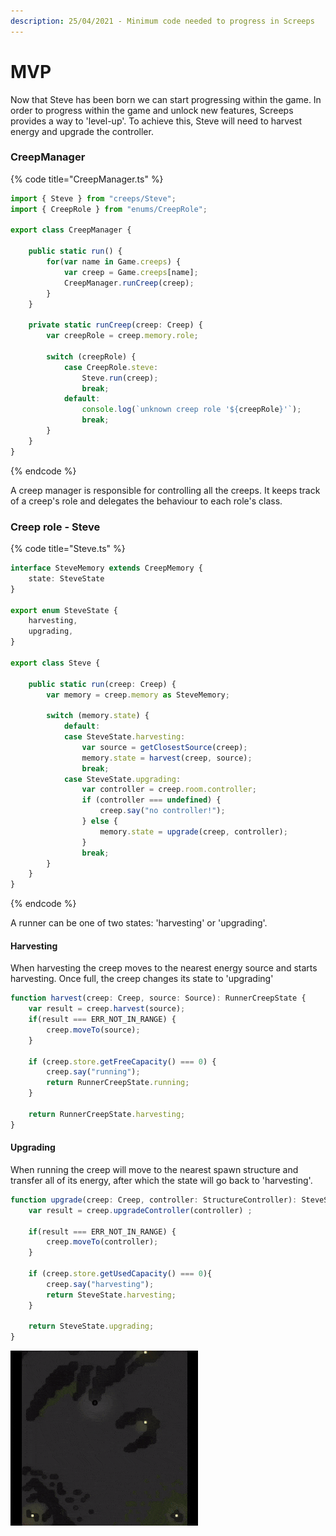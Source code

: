 ```yaml
---
description: 25/04/2021 - Minimum code needed to progress in Screeps
---
```


# MVP

Now that Steve has been born we can start progressing within the game. In order to progress within the game and unlock new features, Screeps provides a way to 'level-up'. To achieve this, Steve will need to harvest energy and upgrade the controller.

### CreepManager

{% code title="CreepManager.ts" %}
```typescript
import { Steve } from "creeps/Steve";
import { CreepRole } from "enums/CreepRole";

export class CreepManager {

    public static run() {
        for(var name in Game.creeps) {
            var creep = Game.creeps[name];
            CreepManager.runCreep(creep);
        }
    }

    private static runCreep(creep: Creep) {
        var creepRole = creep.memory.role;

        switch (creepRole) {
            case CreepRole.steve:
                Steve.run(creep);
                break;
            default:
                console.log(`unknown creep role '${creepRole}'`);
                break;
        }
    }
}

```
{% endcode %}

A creep manager is responsible for controlling all the creeps. It keeps track of a creep's role and delegates the behaviour to each role's class.

### Creep role - Steve

{% code title="Steve.ts" %}
```typescript
interface SteveMemory extends CreepMemory {
    state: SteveState
}

export enum SteveState {
    harvesting,
    upgrading,
}

export class Steve {

    public static run(creep: Creep) {
        var memory = creep.memory as SteveMemory;

        switch (memory.state) {
            default:
            case SteveState.harvesting:
                var source = getClosestSource(creep);
                memory.state = harvest(creep, source);
                break;
            case SteveState.upgrading:
                var controller = creep.room.controller;
                if (controller === undefined) {
                    creep.say("no controller!");
                } else {
                    memory.state = upgrade(creep, controller);
                }
                break;
        }
    }
}
```
{% endcode %}

A runner can be one of two states: 'harvesting' or 'upgrading'. 

#### Harvesting

When harvesting the creep moves to the nearest energy source and starts harvesting. Once full, the creep changes its state to 'upgrading'

```typescript
function harvest(creep: Creep, source: Source): RunnerCreepState {
    var result = creep.harvest(source);
    if(result === ERR_NOT_IN_RANGE) {
        creep.moveTo(source);
    }

    if (creep.store.getFreeCapacity() === 0) {
        creep.say("running");
        return RunnerCreepState.running;
    }

    return RunnerCreepState.harvesting;
}
```

#### Upgrading

When running the creep will move to the nearest spawn structure and transfer all of its energy, after which the state will go back to 'harvesting'.

```typescript
function upgrade(creep: Creep, controller: StructureController): SteveState {
    var result = creep.upgradeController(controller) ;

    if(result === ERR_NOT_IN_RANGE) {
        creep.moveTo(controller);
    }

    if (creep.store.getUsedCapacity() === 0){
        creep.say("harvesting");
        return SteveState.harvesting;
    }

    return SteveState.upgrading;
}
```

![Steve harvesting and upgrading](../.gitbook/assets/mvp.gif)

